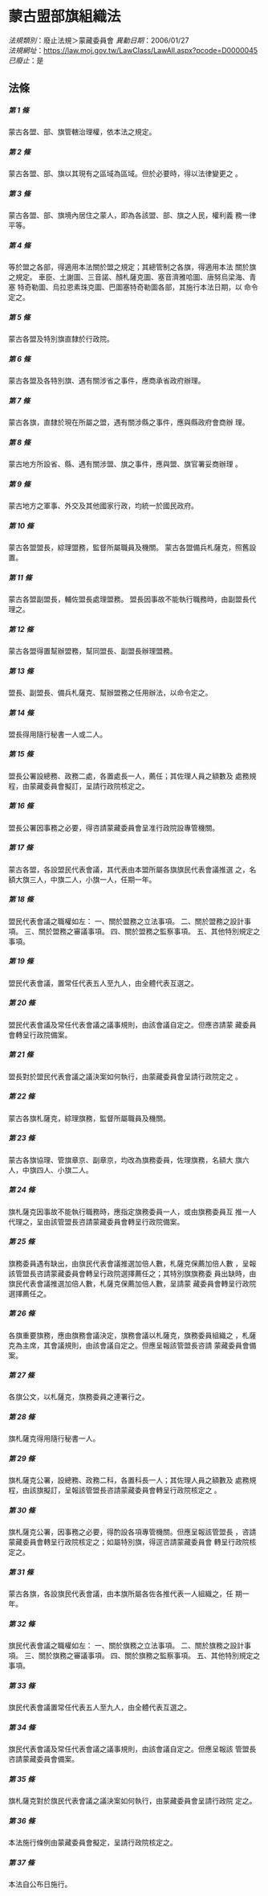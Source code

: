 # 蒙古盟部旗組織法

*法規類別*：廢止法規＞蒙藏委員會
*異動日期*：2006/01/27  
*法規網址*：https://law.moj.gov.tw/LawClass/LawAll.aspx?pcode=D0000045
*已廢止*：是


## 法條
##### 第 1 條
蒙古各盟、部、旗管轄治理權，依本法之規定。

##### 第 2 條
蒙古各盟、部、旗以其現有之區域為區域。但於必要時，得以法律變更之
。

##### 第 3 條
蒙古各盟、部、旗境內居住之蒙人，即為各該盟、部、旗之人民，權利義
務一律平等。

##### 第 4 條
等於盟之各部，得適用本法關於盟之規定；其總管制之各旗，得適用本法
關於旗之規定。
車臣、土謝圖、三音諾、顏札薩克圖、塞音濟雅哈圖、唐努烏梁海、青塞
特奇勒圖、烏拉恩素珠克圖、巴圖塞特奇勒圖各部，其施行本法日期，以
命令定之。

##### 第 5 條
蒙古各盟及特別旗直隸於行政院。

##### 第 6 條
蒙古各盟及各特別旗、遇有關涉省之事件，應商承省政府辦理。

##### 第 7 條
蒙古各旗，直隸於現在所屬之盟，遇有關涉縣之事件，應與縣政府會商辦
理。

##### 第 8 條
蒙古地方所設省、縣、遇有關涉盟、旗之事件，應與盟、旗官署妥商辦理
。

##### 第 9 條
蒙古地方之軍事、外交及其他國家行政，均統一於國民政府。

##### 第 10 條
蒙古各盟盟長，綜理盟務，監督所屬職員及機關。
蒙古各盟備兵札薩克，照舊設置。

##### 第 11 條
蒙古各盟副盟長，輔佐盟長處理盟務。
盟長因事故不能執行職務時，由副盟長代理之。

##### 第 12 條
蒙古各盟得置幫辦盟務，幫同盟長、副盟長辦理盟務。

##### 第 13 條
盟長、副盟長、備兵札薩克、幫辦盟務之任用辦法，以命令定之。

##### 第 14 條
盟長得用隨行秘書一人或二人。

##### 第 15 條
盟長公署設總務、政務二處，各置處長一人，薦任；其佐理人員之額數及
處務規程，由蒙藏委員會擬訂，呈請行政院核定之。

##### 第 16 條
盟長公署因事務之必要，得咨請蒙藏委員會呈准行政院設專管機關。

##### 第 17 條
蒙古各盟，各設盟民代表會議，其代表由本盟所屬各旗旗民代表會議推選
之，名額大旗三人，中旗二人，小旗一人，任期一年。

##### 第 18 條
盟民代表會議之職權如左：
一、關於盟務之立法事項。
二、關於盟務之設計事項。
三、關於盟務之審議事項。
四、關於盟務之監察事項。
五、其他特別規定之事項。


##### 第 19 條
盟民代表會議，置常任代表五人至九人，由全體代表互選之。

##### 第 20 條
盟民代表會議及常任代表會議之議事規則，由該會議自定之。但應咨請蒙
藏委員會轉呈行政院備案。

##### 第 21 條
盟長對於盟民代表會議之議決案如何執行，由蒙藏委員會呈請行政院定之
。

##### 第 22 條
蒙古各旗札薩克，綜理旗務，監督所屬職員及機關。

##### 第 23 條
蒙古各旗協理、管旗章京、副章京，均改為旗務委員，佐理旗務，名額大
旗六人，中旗四人、小旗二人。

##### 第 24 條
旗札薩克因事故不能執行職務時，應指定旗務委員一人，或由旗務委員互
推一人代理之，呈由該管盟長咨請蒙藏委員會轉呈行政院備案。

##### 第 25 條
旗務委員遇有缺出，由旗民代表會議推選加倍人數，札薩克保薦加倍人數
，呈報該管盟長咨請蒙藏委員會轉呈行政院選擇薦任之；其特別旗旗務委
員出缺時，由旗民代表會議推選加倍人數，札薩克保薦加倍人數，呈請蒙
藏委員會轉呈行政院選擇薦任之。

##### 第 26 條
各旗重要旗務，應由旗務會議決定，旗務會議以札薩克，旗務委員組織之
，札薩克為主席，其會議規則，由該會議自定之。但應呈報該管盟長咨請
蒙藏委員會備案。

##### 第 27 條
各旗公文，以札薩克，旗務委員之連署行之。

##### 第 28 條
旗札薩克得用隨行秘書一人。

##### 第 29 條
旗札薩克公署，設總務、政務二科，各置科長一人；其佐理人員之額數及
處務規程，由該旗擬訂，呈報該管盟長咨請蒙藏委員會轉呈行政院核定之
。

##### 第 30 條
旗札薩克公署，因事務之必要，得酌設各項專管機關。但應呈報該管盟長
，咨請蒙藏委員會轉呈行政院核定之；如屬特別旗，得逕咨請蒙藏委員會
轉呈行政院核定之。

##### 第 31 條
蒙古各旗，各設旗民代表會議，由本旗所屬各佐各推代表一人組織之，任
期一年。

##### 第 32 條
旗民代表會議之職權如左：
一、關於旗務之立法事項。
二、關於旗務之設計事項。
三、關於旗務之審議事項。
四、關於旗務之監察事項。
五、其他特別規定之事項。


##### 第 33 條
旗民代表會議置常任代表五人至九人，由全體代表互選之。

##### 第 34 條
旗民代表會議及常任代表會議之議事規則，由該會議自定之。但應呈報該
管盟長咨請蒙藏委員會備案。

##### 第 35 條
旗札薩克對於旗民代表會議之議決案如何執行，由蒙藏委員會呈請行政院
定之。

##### 第 36 條
本法施行條例由蒙藏委員會擬定，呈請行政院核定之。

##### 第 37 條
本法自公布日施行。


